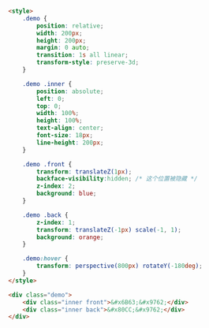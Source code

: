 <style>
.markdown-section iframe[data-id="0"] {
    height: 300px;
}
</style>

[](../../_iframe/前端实验室/3D翻面-0.html ':include data-id=0')

<!-- run -->
```html

<style>
	.demo {
		position: relative;
		width: 200px;
		height: 200px;
		margin: 0 auto;
		transition: 1s all linear;
		transform-style: preserve-3d;
	}

	.demo .inner {
		position: absolute;
		left: 0;
		top: 0;
		width: 100%;
		height: 100%;
		text-align: center;
		font-size: 18px;
		line-height: 200px;
	}

	.demo .front {
		transform: translateZ(1px);
		backface-visibility:hidden; /* 这个位置被隐藏 */
		z-index: 2;
		background: blue;
	} 

	.demo .back {
		z-index: 1;
		transform: translateZ(-1px) scale(-1, 1);
		background: orange;
	} 

	.demo:hover {
		transform: perspective(800px) rotateY(-180deg);
	}
</style>

<div class="demo">
	<div class="inner front">&#x6B63;&#x9762;</div>
	<div class="inner back">&#x80CC;&#x9762;</div>
</div>
```